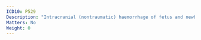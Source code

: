 ```yaml
---
ICD10: P529
Description: "Intracranial (nontraumatic) haemorrhage of fetus and newborn, unspecified"
Matters: No
Weight: 0
---
```

